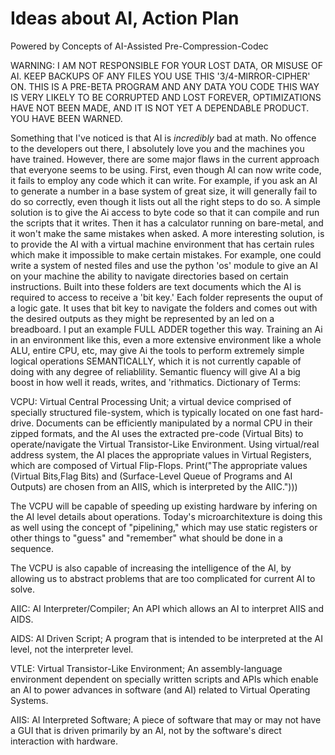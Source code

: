# Ideas about AI, Action Plan
Powered by Concepts of AI-Assisted Pre-Compression-Codec

WARNING: I AM NOT RESPONSIBLE FOR YOUR LOST DATA, OR MISUSE OF AI. KEEP BACKUPS OF ANY FILES YOU USE THIS '3/4-MIRROR-CIPHER' ON. THIS IS A PRE-BETA PROGRAM AND ANY DATA YOU CODE THIS WAY IS VERY LIKELY TO BE CORRUPTED AND LOST FOREVER, OPTIMIZATIONS HAVE NOT BEEN MADE, AND IT IS NOT YET A DEPENDABLE PRODUCT. YOU HAVE BEEN WARNED.


Something that I've noticed is that AI is *incredibly* bad at math. No offence to the developers out there, I absolutely love you and the machines you have trained. However, there are some major flaws in the current approach that everyone seems to be using. First, even though AI can now write code, it fails to employ any code which it can write. For example, if you ask an AI to generate a number in a base system of great size, it will generally fail to do so correctly, even though it lists out all the right steps to do so. A simple solution is to give the Ai access to byte code so that it can compile and run the scripts that it writes. Then it has a calculator running on bare-metal, and it won't make the same mistakes when asked. A more interesting solution, is to provide the AI with a virtual machine environment that has certain rules which make it impossible to make certain mistakes. For example, one could write a system of nested files and use the python 'os' module to give an AI on your machine the ability to navigate directories based on certain instructions. Built into these folders are text documents which the AI is required to access to receive a 'bit key.' Each folder represents the ouput of a logic gate. It uses that bit key to navigate the folders and comes out with the desired outputs as they might be represented by an led on a breadboard. I put an example FULL ADDER together this way. Training an Ai in an environment like this, even a more extensive environment like a whole ALU, entire CPU, etc, may give Ai the tools to perform extremely simple logical operations SEMANTICALLY, which it is not currently capable of doing with any degree of reliablility. Semantic fluency will give AI a big boost in how well it reads, writes, and 'rithmatics. 
Dictionary of Terms:


VCPU: Virtual Central Processing Unit; a virtual device comprised of specially structured file-system, which is typically located on one fast hard-drive. Documents can be efficiently manipulated by a normal CPU in their zipped formats, and the AI uses the extracted pre-code (Virtual Bits) to operate/navigate the Virtual Transistor-Like Environment. Using virtual/real address system, the AI places the appropriate values in Virtual Registers, which are composed of Virtual Flip-Flops. Print("The appropriate values (Virtual Bits,Flag Bits) and (Surface-Level Queue of Programs and AI Outputs) are chosen from an AIIS, which is interpreted by the AIIC.")))

The VCPU will be capable of speeding up existing hardware by infering on the AI level details about operations. Today's microarchitexture is doing this as well using the concept of "pipelining," which may use static registers or other things to "guess" and "remember" what should be done in a sequence. 

The VCPU is also capable of increasing the intelligence of the AI, by allowing us to abstract problems that are too complicated for current AI to solve.

AIIC: AI Interpreter/Compiler; An API which allows an AI to interpret AIIS and AIDS. 

AIDS: AI Driven Script; A program that is intended to be interpreted at the AI level, not the interpreter level.

VTLE: Virtual Transistor-Like Environment; An assembly-language environment dependent on specially written scripts and APIs which enable an AI to power advances in software (and AI) related to Virtual Operating Systems.

AIIS: AI Interpreted Software; A piece of software that may or may not have a GUI that is driven primarily by an AI, not by the software's direct interaction with hardware.


